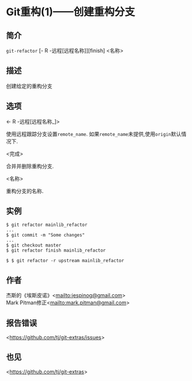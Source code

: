 
# Git重构(1)——创建重构分支

## 简介

`git-refactor` [- R -远程\[远程名称\]][finish] \<名称>

## 描述

创建给定的重构分支

## 选项

  \<- R -远程[远程名称_]>

使用远程跟踪分支设置`remote_name`. 如果`remote_name`未提供,使用`origin`默认情况下.

  \<完成>

合并并删除重构分支.

  \<名称>

重构分支的名称.

## 实例

```
$ git refactor mainlib_refactor
...
$ git commit -m "Some changes"
...
$ git checkout master
$ git refactor finish mainlib_refactor

$ $ git refactor -r upstream mainlib_refactor
```

## 作者

杰斯的《埃斯皮诺》\<<mailto:jespinog@gmail.com>>\
Mark Pitman修正\<<mailto:mark.pitman@gmail.com>>

## 报告错误

\<<https://github.com/tj/git-extras/issues>>

## 也见

\<<https://github.com/tj/git-extras>>
